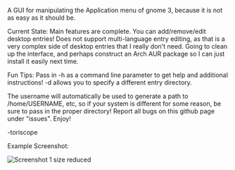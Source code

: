 A GUI for manipulating the Application menu of gnome 3, because it is not as easy as it should be.

Current State:
Main features are complete. You can add/remove/edit desktop entries! Does not support multi-language entry editing, as that is a very complex side of desktop entries that I really don't need.
Going to clean up the interface, and perhaps construct an Arch AUR package so I can just install it easily next time.

Fun Tips:
Pass in -h as a command line parameter to get help and additional instructions! 
-d allows you to specify a different entry directory.

The username will automatically be used to generate a path to /home/USERNAME, etc, so if your system is different for some reason, be sure to pass in the proper directory!
Report all bugs on this github page under "issues". Enjoy!

-toriscope

Example Screenshot:

![Screenshot 1 size reduced](http://www.prism.gatech.edu/~efruchter3/gme1.png)
